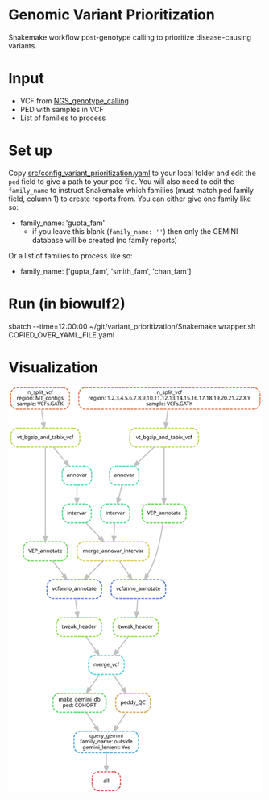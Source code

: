 


# Genomic Variant Prioritization
Snakemake workflow post-genotype calling to prioritize disease-causing variants.

# Input
- VCF from [NGS_genotype_calling](https://github.com/davemcg/NGS_genotype_calling/blob/master/GVCF_to_VCF_snakemake.wrapper.sh)
- PED with samples in VCF
- List of families to process

# Set up
Copy [src/config_variant_prioritization.yaml](https://github.com/davemcg/variant_prioritization/blob/master/src/config_variant_prioritization.yaml) to your local folder and edit the `ped` field to give a path to your ped file. You will also need to edit the `family_name` to instruct Snakemake which families (must match ped family field, column 1) to create reports from. You can either give one family like so:

- family_name: 'gupta_fam'
  - if you leave this blank (`family_name: ''`) then only the GEMINI database will be created (no family reports)

Or a list of families to process like so:

- family_name: ['gupta_fam', 'smith_fam', 'chan_fam']

# Run (in biowulf2)
sbatch --time=12:00:00 ~/git/variant_prioritization/Snakemake.wrapper.sh COPIED_OVER_YAML_FILE.yaml

# Visualization
![](variant_prioritization_dag.svg)
